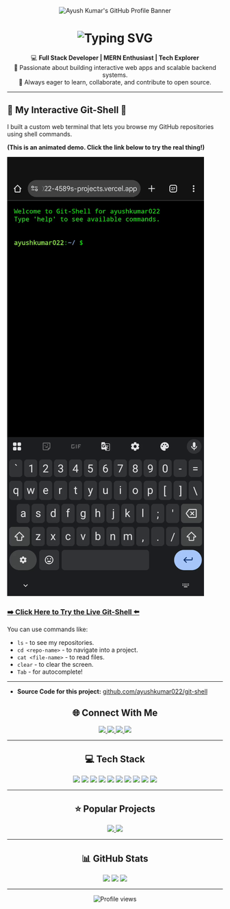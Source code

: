 <p align="center">
  <img src="https://socialify.git.ci/Ayushkumar022/Ayushkumar022/image?description=1&font=Inter&forks=1&issues=1&language=1&name=1&owner=1&pattern=Plus&pulls=1&stargazers=1&theme=Dark" alt="Ayush Kumar's GitHub Profile Banner" />
</p>

<h1 align="center">
  <img src="https://readme-typing-svg.herokuapp.com?font=Fira+Code&weight=600&size=28&pause=1000&color=00E6FE&center=true&vCenter=true&lines=Hi,+I'm+Ayush+Kumar;Full+Stack+Developer;Tech+Enthusiast" alt="Typing SVG" />
</h1>

<p align="center">
💻 <b>Full Stack Developer | MERN Enthusiast | Tech Explorer</b><br>
🚀 Passionate about building interactive web apps and scalable backend systems.<br>
🎯 Always eager to learn, collaborate, and contribute to open source.
</p>

---

## 🚀 My Interactive Git-Shell 🚀

I built a custom web terminal that lets you browse my GitHub repositories using shell commands.

**(This is an animated demo. Click the link below to try the real thing!)**

[![Git-Shell Demo](demo.gif)](https://git-shell-ks50mz0a7-ayushshaw022-4589s-projects.vercel.app/)

### [➡️ Click Here to Try the Live Git-Shell ⬅️](https://git-shell-aokzxprd0-ayushshaw022-4589s-projects.vercel.app)

You can use commands like:
* `ls` - to see my repositories.
* `cd <repo-name>` - to navigate into a project.
* `cat <file-name>` - to read files.
* `clear` - to clear the screen.
* `Tab` - for autocomplete!

---
* **Source Code for this project:** [github.com/ayushkumar022/git-shell](https://github.com/ayushkumar022/git-shell)

<h2 align="center">🌐 Connect With Me</h2>
<p align="center">
  <a href="https://linkedin.com/in/ayush-kumar-01173a205" target="_blank">
    <img src="https://img.shields.io/badge/LinkedIn-%230A66C2.svg?style=for-the-badge&logo=linkedin&logoColor=white" />
  </a>
  <a href="https://twitter.com/Ayushku33194603" target="_blank">
    <img src="https://img.shields.io/badge/Twitter-%231DA1F2.svg?style=for-the-badge&logo=twitter&logoColor=white" />
  </a>
  <a href="https://stackoverflow.com/users/your-id" target="_blank">
    <img src="https://img.shields.io/badge/Stackoverflow-%23F58025.svg?style=for-the-badge&logo=stackoverflow&logoColor=white" />
  </a>
  <a href="https://instagram.com/ayushkumar.92" target="_blank">
    <img src="https://img.shields.io/badge/Instagram-%23E4405F.svg?style=for-the-badge&logo=instagram&logoColor=white" />
  </a>
</p>

---

<h2 align="center">💻 Tech Stack</h2>
<p align="center">
  <img src="https://img.shields.io/badge/Node.js-43853D?style=for-the-badge&logo=node.js&logoColor=white" />
  <img src="https://img.shields.io/badge/Express.js-404D59?style=for-the-badge&logo=express" />
  <img src="https://img.shields.io/badge/React-20232A?style=for-the-badge&logo=react&logoColor=61DAFB" />
  <img src="https://img.shields.io/badge/MongoDB-4EA94B?style=for-the-badge&logo=mongodb&logoColor=white" />
  <img src="https://img.shields.io/badge/JavaScript-F7DF1E?style=for-the-badge&logo=javascript&logoColor=black" />
  <img src="https://img.shields.io/badge/Java-ED8B00?style=for-the-badge&logo=java&logoColor=white" />
  <img src="https://img.shields.io/badge/C++-00599C?style=for-the-badge&logo=c%2B%2B&logoColor=white" />
  <img src="https://img.shields.io/badge/HTML5-E34F26?style=for-the-badge&logo=html5&logoColor=white" />
  <img src="https://img.shields.io/badge/CSS3-1572B6?style=for-the-badge&logo=css3&logoColor=white" />
  <img src="https://img.shields.io/badge/Redux-593D88?style=for-the-badge&logo=redux&logoColor=white" />
</p>

---

<h2 align="center">⭐ Popular Projects</h2>
<p align="center">
  <a href="https://github.com/Ayushkumar022/my-pwa-project">
    <img src="https://github-readme-stats.vercel.app/api/pin/?username=Ayushkumar022&repo=my-pwa-project&theme=tokyonight&border_radius=12" />
  </a>
  <a href="https://github.com/Ayushkumar022/Library-Management">
    <img src="https://github-readme-stats.vercel.app/api/pin/?username=Ayushkumar022&repo=Library-Management&theme=tokyonight&border_radius=12" />
  </a>
</p>

---

<h2 align="center">📊 GitHub Stats</h2>
<p align="center">
  <img src="https://github-readme-stats.vercel.app/api?username=Ayushkumar022&show_icons=true&theme=tokyonight&border_radius=12" />
  <img src="https://github-readme-streak-stats.herokuapp.com?user=Ayushkumar022&theme=tokyonight&border_radius=12" />
  <img src="https://github-readme-stats.vercel.app/api/top-langs/?username=Ayushkumar022&layout=compact&theme=tokyonight&border_radius=12" />
</p>

---

<p align="center">
  <img src="https://komarev.com/ghpvc/?username=Ayushkumar022&label=Profile%20Views&color=blueviolet&style=for-the-badge" alt="Profile views" />
</p>
